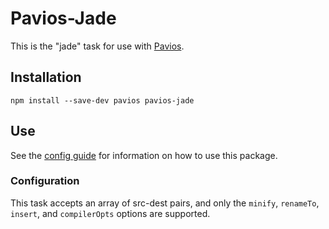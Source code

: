 # Pavios-Jade

This is the "jade" task for use with [Pavios](https://npmjs.org/package/pavios).

## Installation

```
npm install --save-dev pavios pavios-jade
```

## Use

See the [config guide](https://github.com/rioc0719/pavios#config-guide) for information on how to use this package.

### Configuration

This task accepts an array of src-dest pairs, and only the `minify`, `renameTo`, `insert`, and `compilerOpts` options are supported.
